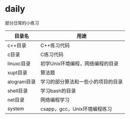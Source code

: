 # daily
部分日常的小练习

|目录名 | 用途 |  
-|-
c++目录 |C++练习代码
c目录 |C练习代码
linuxc目录 | 初学Unix环境编程，网络编程的目录
xupt目录 | 算法题
alogram目录 | 学习的部分算法和一些小的项目的目录
shell目录 | 学习bash的目录
net目录|网络编程学习
system|csapp，gcc，Unix环境编程练习
